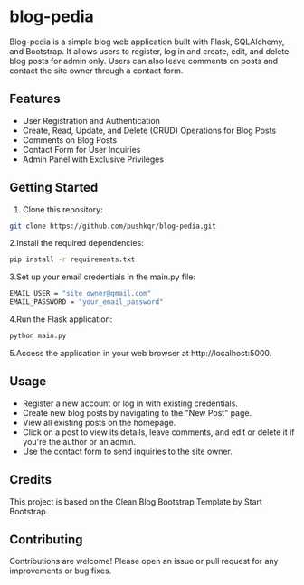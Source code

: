 # blog-pedia

Blog-pedia is a simple blog web application built with Flask, SQLAlchemy, and Bootstrap. It allows users to register, log in and create, edit, and delete blog posts for admin only. Users can also leave comments on posts and contact the site owner through a contact form.

## Features

- User Registration and Authentication
- Create, Read, Update, and Delete (CRUD) Operations for Blog Posts
- Comments on Blog Posts
- Contact Form for User Inquiries
- Admin Panel with Exclusive Privileges

## Getting Started

1. Clone this repository:

```bash
git clone https://github.com/pushkqr/blog-pedia.git
```

2.Install the required dependencies:

```bash
pip install -r requirements.txt
```

3.Set up your email credentials in the main.py file:

```bash
EMAIL_USER = "site_owner@gmail.com"
EMAIL_PASSWORD = "your_email_password"
```

4.Run the Flask application:

```bash
python main.py
```

5.Access the application in your web browser at http://localhost:5000.

## Usage
- Register a new account or log in with existing credentials.
- Create new blog posts by navigating to the "New Post" page.
- View all existing posts on the homepage.
- Click on a post to view its details, leave comments, and edit or delete it if you're the author or an admin.
- Use the contact form to send inquiries to the site owner.

## Credits
This project is based on the Clean Blog Bootstrap Template by Start Bootstrap.

## Contributing

Contributions are welcome! Please open an issue or pull request for any improvements or bug fixes.
